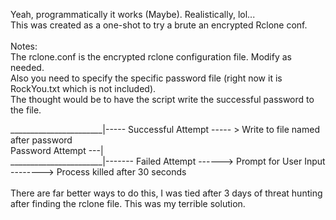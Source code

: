 Yeah, programmatically it works (Maybe). Realistically, lol...
<br>
This was created as a one-shot to try a brute an encrypted Rclone conf.
<br>
<br>
Notes:
<br>
The rclone.conf is the encrypted rclone configuration file. Modify as needed. <br>
Also you need to specify the specific password file (right now it is RockYou.txt which is not included).<br>
The thought would be to have the script write the successful password to the file.<br>

_______________________|----- Successful Attempt ----- > Write to file named after password <br>
Password Attempt ---| <br>
_______________________|------- Failed Attempt ------> Prompt for User Input --------> Process killed after 30 seconds <br>
<br>
There are far better ways to do this, I was tied after 3 days of threat hunting after finding the rclone file. This was my terrible solution.
